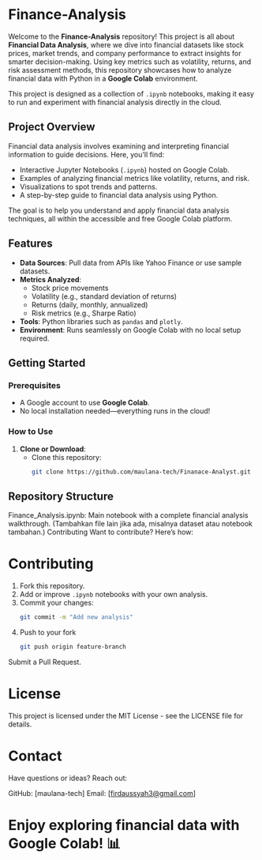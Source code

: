 # Finance-Analysis

Welcome to the **Finance-Analysis** repository! This project is all about **Financial Data Analysis**, where we dive into financial datasets like stock prices, market trends, and company performance to extract insights for smarter decision-making. Using key metrics such as volatility, returns, and risk assessment methods, this repository showcases how to analyze financial data with Python in a **Google Colab** environment.

This project is designed as a collection of `.ipynb` notebooks, making it easy to run and experiment with financial analysis directly in the cloud.

## Project Overview

Financial data analysis involves examining and interpreting financial information to guide decisions. Here, you'll find:
- Interactive Jupyter Notebooks (`.ipynb`) hosted on Google Colab.
- Examples of analyzing financial metrics like volatility, returns, and risk.
- Visualizations to spot trends and patterns.
- A step-by-step guide to financial data analysis using Python.

The goal is to help you understand and apply financial data analysis techniques, all within the accessible and free Google Colab platform.

## Features
- **Data Sources**: Pull data from APIs like Yahoo Finance or use sample datasets.
- **Metrics Analyzed**:
  - Stock price movements
  - Volatility (e.g., standard deviation of returns)
  - Returns (daily, monthly, annualized)
  - Risk metrics (e.g., Sharpe Ratio)
- **Tools**: Python libraries such as `pandas` and `plotly`.
- **Environment**: Runs seamlessly on Google Colab with no local setup required.

## Getting Started

### Prerequisites
- A Google account to use **Google Colab**.
- No local installation needed—everything runs in the cloud!

### How to Use
1. **Clone or Download**:
   - Clone this repository:
     ```bash
     git clone https://github.com/maulana-tech/Finanace-Analyst.git

## Repository Structure

Finance_Analysis.ipynb: Main notebook with a complete financial analysis walkthrough.
(Tambahkan file lain jika ada, misalnya dataset atau notebook tambahan.)
Contributing
Want to contribute? Here’s how:

# Contributing

1. Fork this repository.
2. Add or improve `.ipynb` notebooks with your own analysis.
3. Commit your changes:
   ```bash
   git commit -m "Add new analysis"
4. Push to your fork
    ```bash
   git push origin feature-branch

Submit a Pull Request.

# License
This project is licensed under the MIT License - see the LICENSE file for details.

# Contact
Have questions or ideas? Reach out:

GitHub: [maulana-tech]
Email: [firdaussyah3@gmail.com]

# Enjoy exploring financial data with Google Colab! 📊